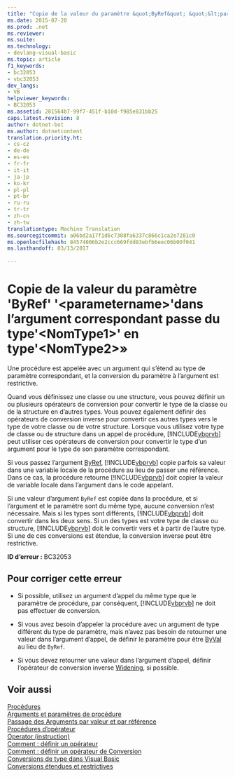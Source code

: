 ```yaml
---
title: "Copie de la valeur du paramètre &quot;ByRef&quot; &quot;&lt;parametername&gt;&quot;dans l’argument correspondant passe du type&quot;&lt;NomType1&gt;&quot; en type&quot;&lt;NomType2&gt;&quot; | Documents Microsoft"
ms.date: 2015-07-20
ms.prod: .net
ms.reviewer: 
ms.suite: 
ms.technology:
- devlang-visual-basic
ms.topic: article
f1_keywords:
- bc32053
- vbc32053
dev_langs:
- VB
helpviewer_keywords:
- BC32053
ms.assetid: 281564b7-99f7-451f-b10d-f985e831bb25
caps.latest.revision: 8
author: dotnet-bot
ms.author: dotnetcontent
translation.priority.ht:
- cs-cz
- de-de
- es-es
- fr-fr
- it-it
- ja-jp
- ko-kr
- pl-pl
- pt-br
- ru-ru
- tr-tr
- zh-cn
- zh-tw
translationtype: Machine Translation
ms.sourcegitcommit: a06bd2a17f1d6c7308fa6337c866c1ca2e7281c0
ms.openlocfilehash: 84574006b2e2ccc669fdd83ebfb6eec06b00f041
ms.lasthandoff: 03/13/2017

---
```

# <a name="copying-the-value-of-39byref39-parameter-39ltparameternamegt39-back-to-the-matching-argument-narrows-from-type-39lttypename1gt39-to-type-39lttypename2gt39"></a>Copie de la valeur du paramètre 'ByRef' '&lt;parametername&gt;'dans l’argument correspondant passe du type'&lt;NomType1&gt;' en type'&lt;NomType2&gt;»
Une procédure est appelée avec un argument qui s’étend au type de paramètre correspondant, et la conversion du paramètre à l’argument est restrictive.  
  
 Quand vous définissez une classe ou une structure, vous pouvez définir un ou plusieurs opérateurs de conversion pour convertir le type de la classe ou de la structure en d’autres types. Vous pouvez également définir des opérateurs de conversion inverse pour convertir ces autres types vers le type de votre classe ou de votre structure. Lorsque vous utilisez votre type de classe ou de structure dans un appel de procédure, [!INCLUDE[vbprvb](../../../csharp/programming-guide/concepts/linq/includes/vbprvb_md.md)] peut utiliser ces opérateurs de conversion pour convertir le type d’un argument pour le type de son paramètre correspondant.  
  
 Si vous passez l’argument [ByRef](../../../visual-basic/language-reference/modifiers/byref.md), [!INCLUDE[vbprvb](../../../csharp/programming-guide/concepts/linq/includes/vbprvb_md.md)] copie parfois sa valeur dans une variable locale de la procédure au lieu de passer une référence. Dans ce cas, la procédure retourne [!INCLUDE[vbprvb](../../../csharp/programming-guide/concepts/linq/includes/vbprvb_md.md)] doit copier la valeur de variable locale dans l’argument dans le code appelant.  
  
 Si une valeur d’argument `ByRef` est copiée dans la procédure, et si l’argument et le paramètre sont du même type, aucune conversion n’est nécessaire. Mais si les types sont différents, [!INCLUDE[vbprvb](../../../csharp/programming-guide/concepts/linq/includes/vbprvb_md.md)] doit convertir dans les deux sens. Si un des types est votre type de classe ou structure, [!INCLUDE[vbprvb](../../../csharp/programming-guide/concepts/linq/includes/vbprvb_md.md)] doit le convertir vers et à partir de l’autre type. Si une de ces conversions est étendue, la conversion inverse peut être restrictive.  
  
 **ID d’erreur :** BC32053  
  
## <a name="to-correct-this-error"></a>Pour corriger cette erreur  
  
-   Si possible, utilisez un argument d’appel du même type que le paramètre de procédure, par conséquent, [!INCLUDE[vbprvb](../../../csharp/programming-guide/concepts/linq/includes/vbprvb_md.md)] ne doit pas effectuer de conversion.  
  
-   Si vous avez besoin d’appeler la procédure avec un argument de type différent du type de paramètre, mais n’avez pas besoin de retourner une valeur dans l’argument d’appel, de définir le paramètre pour être [ByVal](../../../visual-basic/language-reference/modifiers/byval.md) au lieu de `ByRef`.  
  
-   Si vous devez retourner une valeur dans l’argument d’appel, définir l’opérateur de conversion inverse [Widening](../../../visual-basic/language-reference/modifiers/widening.md), si possible.  
  
## <a name="see-also"></a>Voir aussi  
 [Procédures](../../../visual-basic/programming-guide/language-features/procedures/index.md)   
 [Arguments et paramètres de procédure](../../../visual-basic/programming-guide/language-features/procedures/procedure-parameters-and-arguments.md)   
 [Passage des Arguments par valeur et par référence](../../../visual-basic/programming-guide/language-features/procedures/passing-arguments-by-value-and-by-reference.md)   
 [Procédures d’opérateur](../../../visual-basic/programming-guide/language-features/procedures/operator-procedures.md)   
 [Operator (instruction)](../../../visual-basic/language-reference/statements/operator-statement.md)   
 [Comment : définir un opérateur](../../../visual-basic/programming-guide/language-features/procedures/how-to-define-an-operator.md)   
 [Comment : définir un opérateur de Conversion](../../../visual-basic/programming-guide/language-features/procedures/how-to-define-a-conversion-operator.md)   
 [Conversions de type dans Visual Basic](../../../visual-basic/programming-guide/language-features/data-types/type-conversions.md)   
 [Conversions étendues et restrictives](../../../visual-basic/programming-guide/language-features/data-types/widening-and-narrowing-conversions.md)
